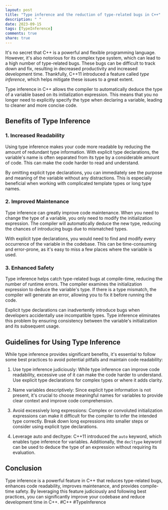 ```yaml
---
layout: post
title: "Type inference and the reduction of type-related bugs in C++"
description: " "
date: 2023-09-15
tags: [TypeInference]
comments: true
share: true
---
```


It's no secret that C++ is a powerful and flexible programming language. However, it's also notorious for its complex type system, which can lead to a high number of type-related bugs. These bugs can be difficult to track down and fix, resulting in decreased productivity and increased development time. Thankfully, C++11 introduced a feature called *type inference*, which helps mitigate these issues to a great extent.

Type inference in C++ allows the compiler to automatically deduce the type of a variable based on its initialization expression. This means that you no longer need to explicitly specify the type when declaring a variable, leading to cleaner and more concise code.

## Benefits of Type Inference

### 1. Increased Readability

Using type inference makes your code more readable by reducing the amount of redundant type information. With explicit type declarations, the variable's name is often separated from its type by a considerable amount of code. This can make the code harder to read and understand.

By omitting explicit type declarations, you can immediately see the purpose and meaning of the variable without any distractions. This is especially beneficial when working with complicated template types or long type names.

### 2. Improved Maintenance

Type inference can greatly improve code maintenance. When you need to change the type of a variable, you only need to modify the initialization expression. The compiler will automatically deduce the new type, reducing the chances of introducing bugs due to mismatched types.

With explicit type declarations, you would need to find and modify every occurrence of the variable in the codebase. This can be time-consuming and error-prone, as it's easy to miss a few places where the variable is used.

### 3. Enhanced Safety

Type inference helps catch type-related bugs at compile-time, reducing the number of runtime errors. The compiler examines the initialization expression to deduce the variable's type. If there is a type mismatch, the compiler will generate an error, allowing you to fix it before running the code.

Explicit type declarations can inadvertently introduce bugs when developers accidentally use incompatible types. Type inference eliminates this problem by ensuring consistency between the variable's initialization and its subsequent usage.

## Guidelines for Using Type Inference

While type inference provides significant benefits, it's essential to follow some best practices to avoid potential pitfalls and maintain code readability:

1. Use type inference judiciously: While type inference can improve code readability, excessive use of it can make the code harder to understand. Use explicit type declarations for complex types or where it adds clarity.

2. Name variables descriptively: Since explicit type information is not present, it's crucial to choose meaningful names for variables to provide clear context and improve code comprehension.

3. Avoid excessively long expressions: Complex or convoluted initialization expressions can make it difficult for the compiler to infer the intended type correctly. Break down long expressions into smaller steps or consider using explicit type declarations.

4. Leverage auto and decltype: C++11 introduced the `auto` keyword, which enables type inference for variables. Additionally, the `decltype` keyword can be used to deduce the type of an expression without requiring its evaluation.

## Conclusion

Type inference is a powerful feature in C++ that reduces type-related bugs, enhances code readability, improves maintenance, and provides compile-time safety. By leveraging this feature judiciously and following best practices, you can significantly improve your codebase and reduce development time in C++. #C++ #TypeInference